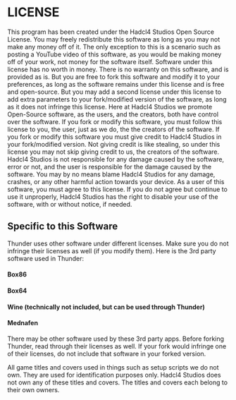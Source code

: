 # LICENSE
This program has been created under the Hadcl4 Studios Open Source License. You may freely redistribute this software as long as you may not make any money off of it. The only exception to this is a scenario such as posting a YouTube video of this software, as you would be making money off of your work, not money for the software itself. Software under this license has no worth in money. There is no warranty on this software, and is provided as is. But you are free to fork this software and modify it to your preferences, as long as the software remains under this license and is free and open-source. But you may add a second license under this license to add extra parameters to your fork/modified version of the software, as long as it does not infringe this license. Here at Hadcl4 Studios we promote Open-Source software, as the users, and the creators, both have control over the software. If you fork or modify this software, you must follow this license to you, the user, just as we do, the the creators of the software. If you fork or modify this software you must give credit to Hadcl4 Studios in your fork/modified version. Not giving credit is like stealing, so under this license you may not skip giving credit to us, the creators of the software. Hadcl4 Studios is not responsible for any damage caused by the software, error or not, and the user is responsible for the damage caused by the software. You may by no means blame Hadcl4 Studios for any damage, crashes, or any other harmful action towards your device. As a user of this software, you must agree to this license. If you do not agree but continue to use it unproperly, Hadcl4 Studios has the right to disable your use of the software, with or without notice, if needed.
## Specific to this Software
Thunder uses other software under different licenses. Make sure you do not infringe their licenses as well (if you modify them). Here is the 3rd party software used in Thunder:
#### Box86
#### Box64
#### Wine (technically not included, but can be used through Thunder)
#### Mednafen
There may be other software used by these 3rd party apps. Before forking Thunder, read through their licenses as well. If your fork would infringe one of their licenses, do not include that software in your forked version.

All game titles and covers used in things such as setup scripts we do not own. They are used for identification purposes only. Hadcl4 Studios does not own any of these titles and covers. The titles and covers each belong to their own owners.

